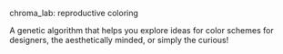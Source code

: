 chroma_lab: reproductive coloring

A genetic algorithm that helps you explore ideas for color schemes for designers, the aesthetically minded, or simply the curious!
